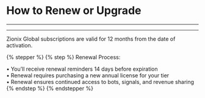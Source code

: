 # How to Renew or Upgrade

***

***

Zionix Global subscriptions are valid for 12 months from the date of activation.

{% stepper %}
{% step %}
Renewal Process:

• You’ll receive renewal reminders 14 days before expiration\
• Renewal requires purchasing a new annual license for your tier\
• Renewal ensures continued access to bots, signals, and revenue sharing
{% endstep %}
{% endstepper %}
